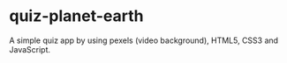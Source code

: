 # quiz-planet-earth

A simple quiz app by using pexels (video background), HTML5, CSS3 and JavaScript.

